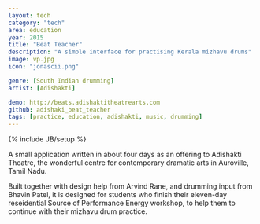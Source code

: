 ```yaml
---
layout: tech
category: "tech"
area: education
year: 2015
title: "Beat Teacher"
description: "A simple interface for practising Kerala mizhavu drums"
image: vp.jpg
icon: "jonascii.png"

genre: [South Indian drumming]
artist: [Adishakti]

demo: http://beats.adishaktitheatrearts.com
github: adishaki_beat_teacher
tags: [practice, education, adishakti, music, drumming]
---
```

{% include JB/setup %}

A small application written in about four days as an offering to Adishakti Theatre, the wonderful centre for contemporary dramatic arts in Auroville, Tamil Nadu.

Built together with design help from Arvind Rane, and drumming input from Bhavin Patel, it is designed for students who finish their eleven-day reseidential Source of Performance Energy workshop, to help them to continue with their mizhavu drum practice.

